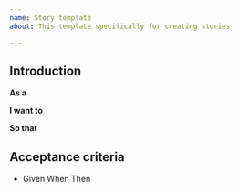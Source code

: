 ```yaml
---
name: Story template
about: This template specifically for creating stories

---
```


## Introduction

**As a** <user>

**I want to** <action>

**So that** <result>

## Acceptance criteria
- Given <state>
   When <condition>
   Then <Expectation>
